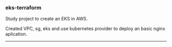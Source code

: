 ### eks-terraform

Study project to create an EKS in AWS.

Created VPC, sg, eks and use kubernetes provider to deploy an basic nginx aplication.

---
